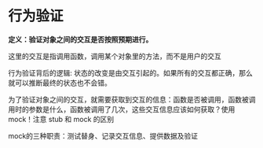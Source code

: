 # 行为验证
**定义：验证对象之间的交互是否按照预期进行。**

这里的交互是指调用函数，调用某个对象里的方法，而不是用户的交互

行为验证背后的逻辑: 状态的改变是由交互引起的。如果所有的交互都正确，那么就可以推断最终的状态也不会错。

为了验证对象之间的交互，就需要获取到交互的信息：函数是否被调用，函数被调用时的参数是什么，函数被调用了几次，这些交互信息应该如何获取？使用 mock！注意 stub 和 mock 的区别

mock的三种职责：测试替身、记录交互信息、提供数据及验证